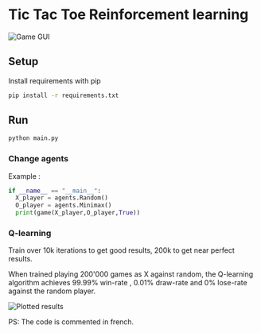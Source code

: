 # Tic Tac Toe Reinforcement learning
![Game GUI](https://i.imgur.com/gjPgo0E.png)
## Setup
Install requirements with pip

```bash
pip install -r requirements.txt
```
## Run
```bash
python main.py
```
### Change agents
Example :
```python
if __name__ == "__main__":
  X_player = agents.Random()
  O_player = agents.Minimax()
  print(game(X_player,O_player,True))
```
### Q-learning
Train over 10k iterations to get good results, 200k to get near perfect results.

When trained playing 200'000 games as X against random, the Q-learning algorithm achieves 99.99% win-rate , 0.01% draw-rate and 0% lose-rate against the random player.

![Plotted results](https://i.imgur.com/sCIFTEU.png)

PS: The code is commented in french.
